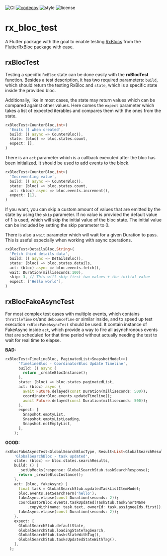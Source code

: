 
![CI](https://github.com/Prime-Holding/rx_bloc/workflows/CI/badge.svg) [![codecov](https://codecov.io/gh/Prime-Holding/rx_bloc/branch/develop/graph/badge.svg)](https://codecov.io/gh/Prime-Holding/rx_bloc/branch/develop) ![style](https://img.shields.io/badge/style-effective_dart-40c4ff.svg) ![license](https://img.shields.io/badge/license-MIT-purple.svg)

# rx_bloc_test

A Flutter package with the goal to enable testing [RxBlocs](https://pub.dev/packages/rx_bloc) from the [FlutterRxBloc package](https://pub.dev/packages/flutter_rx_bloc) with ease.

## rxBlocTest

Testing a specific `RxBloc` state can be done easily with the **rxBlocTest** function. Besides a test description, it has two required parameters: `build`, which should return the testing RxBloc and `state`, which is a specific state inside the provided bloc.

Additionally, like in most cases, the state may return values which can be compared against other values. Here comes the `expect` parameter which takes a list of expected iterables and compares them with the ones from the state.
```dart
rxBlocTest<CounterBloc,int>(
  'Emits [] when created',
  build: () async => CounterBloc(), 
  state: (bloc) => bloc.states.count,
  expect: [],
)
```
There is an `act` parameter which is a callback executed after the bloc has been initialized. It should be used to add events to the block.
```dart
rxBlocTest<CounterBloc,int>(
  'Incrementing value',
  build: () async => CounterBloc(), 
  state: (bloc) => bloc.states.count,
  act: (bloc) async => bloc.events.increment(),
  expect: [1],
)
```
If you want, you can skip a custom amount of values that are emitted by the state by using the `skip` parameter. If no value is provided the default value of 1 is used, which will skip the initial value of the bloc state. The initial value can be included by setting the skip parameter to 0.

There is also a `wait` parameter which will wait for a given Duration to pass. This is useful especially when working with async operations.
```dart
rxBlocTest<DetailsBloc,String>(
  'Fetch third details data',
  build: () async => DetailsBloc(), 
  state: (bloc) => bloc.states.details,
  act: (bloc) async => bloc.events.fetch(),
  wait: Duration(milliseconds:100),
  skip: 3, // This will skip first two values + the initial value
  expect: ['Hello world'],
)
```

## rxBlocFakeAsyncTest
For most complex test cases with multiple events, which contains `throttleTime` or/and `debounceTime` or similar inside, and to speed up test execution `rxBlocFakeAsyncTest` should be used. It contain instance of FakeAsync inside `act`, which provide a way to fire all asynchronous events that are scheduled for that time period without actually needing the test to wait for real time to elapse.

**BAD:**
```dart
rxBlocTest<TimelineBloc, PaginatedList<SnapshotModel>>(
      'TimelineBloc - CoordinatorBloc Update Timeline',
      build: () async {
        return _createBlocInstance();
      },
      state: (bloc) => bloc.states.paginatedList,
      act: (bloc) async {
        await Future.delayed(const Duration(milliseconds: 500));
        coordinatorBloc.events.updateTimeline();
        await Future.delayed(const Duration(milliseconds: 500));
      },
      expect: [
        Snapshot.emptyList,
        Snapshot.emptyListLoading,
        Snapshot.notEmptyList,
      ],
    );
 ```

**GOOD:**
```dart
rxBlocFakeAsyncTest<GlobalSearchBlocType, Result<List<GlobalSearchResultGroupModel>?>>(
    'GlobalSearchBloc - task updated',
    state: (bloc) => bloc.states.searchResults,
    build: () {
      _setUpMocks(response: GlobalSearchStub.taskSearchResponse);
      return _createBlocInstance();
    },
    act: (bloc, fakeAsync) {
      final task = GlobalSearchStub.updatedTaskListItemModel;
      bloc.events.setSearchTerm('hello');
      fakeAsync.elapse(const Duration(seconds: 2));
      coordinatorBloc.events.taskUpdated(TaskStub.taskShortName
          .copyWith(name: task.text, ownerId: task.assigneeIds.first));
      fakeAsync.elapse(const Duration(seconds: 2));
    },
    expect: [
      GlobalSearchStub.defaultState,
      GlobalSearchStub.loadingStateTagSearch,
      GlobalSearchStub.tasksStateWithTag(),
      GlobalSearchStub.tasksUpdatedStateWithTag(),
    ],
  );
  ```

